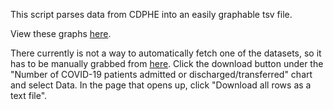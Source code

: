 This script parses data from CDPHE into an easily graphable tsv file.

View these graphs [here](https://docs.google.com/spreadsheets/d/1dfP3WLeU9T2InpIzNyo65R8d_e7NpPea9zKaldEdYRA/edit?usp=sharing).

There currently is not a way to automatically fetch one of the datasets, so it has to be manually grabbed from [here](https://covid19.colorado.gov/hospital-data). Click the download button under the "Number of COVID-19 patients admitted or discharged/transferred" chart and select Data. In the page that opens up, click "Download all rows as a text file".